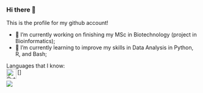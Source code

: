 ### Hi there 👋

This is the profile for my github account!

- 🔭 I’m currently working on finishing my MSc in Biotechnology (project in Bioinformatics);
- 🌱 I’m currently learning to improve my skills in Data Analysis in Python, R, and Bash; 

Languages that I know:    
[<img align="left" alt="Python" width="26px" src="https://github.com/vzem19/vzem19/blob/1dbc6dadeda2570630a4df9dc951d9444e6c2b76/PythonLogo.png" />]

<img src="https://github.com/vzem19/vzem19/blob/a22758899da8f5c2a473231c55a5b8709638a97a/IMG_20201107_220928.png">

